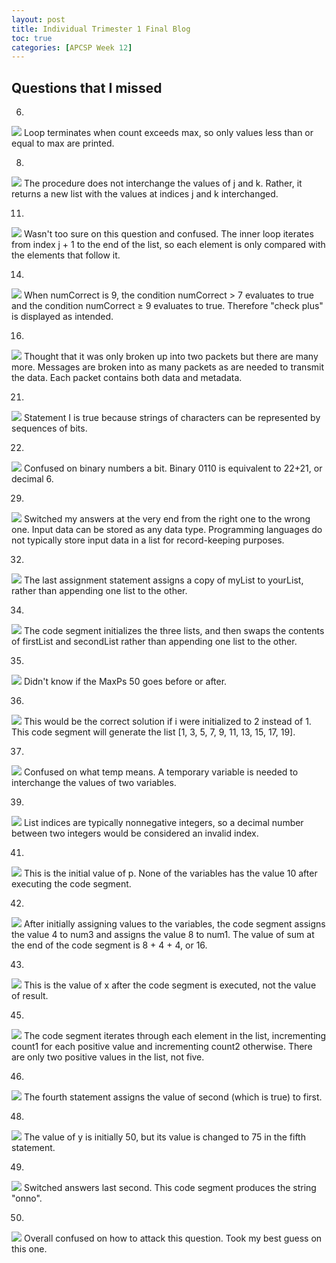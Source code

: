 ```yaml
---
layout: post
title: Individual Trimester 1 Final Blog 
toc: true
categories: [APCSP Week 12]
---
```


## Questions that I missed
6.
![]({{site.baseurl}}/images/q6.png)
Loop terminates when count exceeds max, so only values less than or equal to max are printed.

8.
![]({{site.baseurl}}/images/q8.png)
The procedure does not interchange the values of j and k. Rather, it returns a new list with the values at indices j and k interchanged.

11.
![]({{site.baseurl}}/images/q11.png)
Wasn't too sure on this question and confused. The inner loop iterates from index j + 1 to the end of the list, so each element is only compared with the elements that follow it.

14.
![]({{site.baseurl}}/images/q14.png)
 When numCorrect is 9, the condition numCorrect > 7 evaluates to true and the condition numCorrect ≥ 9 evaluates to true. Therefore "check plus" is displayed as intended.

16.
![]({{site.baseurl}}/images/q16.png)
Thought that it was only broken up into two packets but there are many more. Messages are broken into as many packets as are needed to transmit the data. Each packet contains both data and metadata.

21.
![]({{site.baseurl}}/images/q21.png)
Statement I is true because strings of characters can be represented by sequences of bits.

22.
![]({{site.baseurl}}/images/q22.png)
Confused on binary numbers a bit.  Binary 0110 is equivalent to 22+21, or decimal 6.

29.
![]({{site.baseurl}}/images/q29.png)
Switched my answers at the very end from the right one to the wrong one. Input data can be stored as any data type. Programming languages do not typically store input data in a list for record-keeping purposes.

32.
![]({{site.baseurl}}/images/q32.png)
The last assignment statement assigns a copy of myList to yourList, rather than appending one list to the other.

34.
![]({{site.baseurl}}/images/q34.png)
The code segment initializes the three lists, and then swaps the contents of firstList and secondList rather than appending one list to the other.

35.
![]({{site.baseurl}}/images/q35.png)
Didn't know if the MaxPs 50 goes before or after.

36.
![]({{site.baseurl}}/images/q36.png)
This would be the correct solution if i were initialized to 2 instead of 1. This code segment will generate the list [1, 3, 5, 7, 9, 11, 13, 15, 17, 19].

37.
![]({{site.baseurl}}/images/q37.png)
Confused on what temp means. A temporary variable is needed to interchange the values of two variables.

39.
![]({{site.baseurl}}/images/q39.png)
List indices are typically nonnegative integers, so a decimal number between two integers would be considered an invalid index.

41.
![]({{site.baseurl}}/images/q41.png)
 This is the initial value of p. None of the variables has the value 10 after executing the code segment.

42.
![]({{site.baseurl}}/images/q42.png)
After initially assigning values to the variables, the code segment assigns the value 4 to num3 and assigns the value 8 to num1. The value of sum at the end of the code segment is 8 + 4 + 4, or 16.

43.
![]({{site.baseurl}}/images/q43.png)
This is the value of x after the code segment is executed, not the value of result.

45.
![]({{site.baseurl}}/images/q45.png)
The code segment iterates through each element in the list, incrementing count1 for each positive value and incrementing count2 otherwise. There are only two positive values in the list, not five.

46.
![]({{site.baseurl}}/images/q46.png)
The fourth statement assigns the value of second (which is true) to first.

48.
![]({{site.baseurl}}/images/q48.png)
The value of y is initially 50, but its value is changed to 75 in the fifth statement.

49.
![]({{site.baseurl}}/images/q49.png)
Switched answers last second. This code segment produces the string "onno".

50.
![]({{site.baseurl}}/images/q50.png)
Overall confused on how to attack this question. Took my best guess on this one.